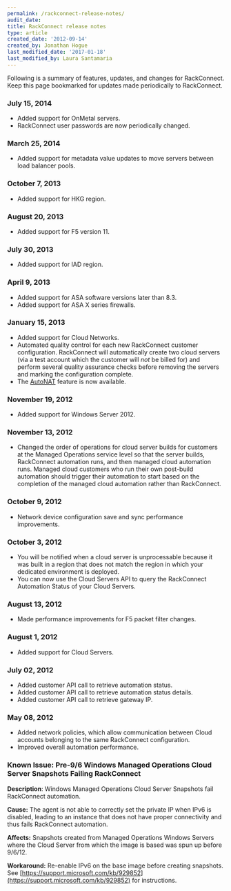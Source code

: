 ```yaml
---
permalink: /rackconnect-release-notes/
audit_date:
title: RackConnect release notes
type: article
created_date: '2012-09-14'
created_by: Jonathan Hogue
last_modified_date: '2017-01-18'
last_modified_by: Laura Santamaria
---
```


Following is a summary of features, updates, and changes for
RackConnect. Keep this page bookmarked for updates made periodically to
RackConnect.

### July 15, 2014

-   Added support for OnMetal servers.
-   RackConnect user passwords are now periodically changed.

### March 25, 2014

-   Added support for metadata value updates to move servers between
    load balancer pools.

### October 7, 2013

-   Added support for HKG region.

### August 20, 2013

-   Added support for F5 version 11.

### July 30, 2013

-   Added support for IAD region.

### April 9, 2013

-   Added support for ASA software versions later than 8.3.
-   Added support for ASA X series firewalls.

### January 15, 2013

-   Added support for Cloud Networks.
-   Automated quality control for each new RackConnect
    customer configuration. RackConnect will automatically create two
    cloud servers (via a test account which the customer will *not* be
    billed for) and perform several quality assurance checks before
    removing the servers and marking the configuration complete.
-   The [AutoNAT](/support/how-to/rackconnect-auto-nat-feature)
    feature is now available.

### November 19, 2012

-   Added support for Windows Server 2012.

### November 13, 2012

-   Changed the order of operations for cloud server builds for
    customers at the Managed Operations service level so that the server builds,
    RackConnect automation runs, and then managed cloud automation runs.
    Managed cloud customers who run their own post-build automation
    should trigger their automation to start based on the completion of
    the managed cloud automation rather than RackConnect.

### October 9, 2012

-   Network device configuration save and sync performance improvements.

### October 3, 2012

-   You will be notified when a cloud server is unprocessable because it was built in a region that does not match the region in which
    your dedicated environment is deployed.
-   You can now use the Cloud Servers API to query the RackConnect
    Automation Status of your Cloud Servers.

### August 13, 2012

-   Made performance improvements for F5 packet filter changes.

### August 1, 2012

-   Added support for Cloud Servers.

### July 02, 2012

-   Added customer API call to retrieve automation status.
-   Added customer API call to retrieve automation status details.
-   Added customer API call to retrieve gateway IP.

### May 08, 2012

-   Added network policies, which allow communication between Cloud
    accounts belonging to the same RackConnect configuration.
-   Improved overall automation performance.

### Known Issue: Pre-9/6 Windows Managed Operations Cloud Server Snapshots Failing RackConnect

**Description**: Windows Managed Operations Cloud Server Snapshots fail
RackConnect automation.

**Cause:** The agent is not able to correctly set the private IP when IPv6
is disabled, leading to an instance that does not have proper
connectivity and thus fails RackConnect automation.

**Affects:** Snapshots created from Managed Operations Windows Servers where the Cloud Server from which the image is based was spun up before 9/6/12.

**Workaround:** Re-enable IPv6 on the base image before creating snapshots.
See [https://support.microsoft.com/kb/929852](https://support.microsoft.com/kb/929852) for instructions.
